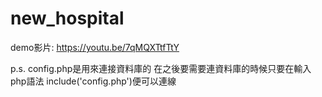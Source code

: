 # new_hospital
demo影片: https://youtu.be/7qMQXTtfTtY

p.s. config.php是用來連接資料庫的 在之後要需要連資料庫的時候只要在輸入php語法 include('config.php')便可以連線
